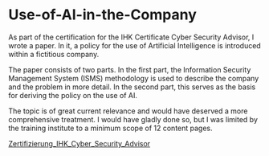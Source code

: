 # Use-of-AI-in-the-Company
As part of the certification for the IHK Certificate Cyber Security Advisor, I wrote a paper. In it, a policy for the use of Artificial Intelligence is introduced within a fictitious company.

The paper consists of two parts. In the first part, the Information Security Management System (ISMS) methodology is used to describe the company and the problem in more detail. In the second part, this serves as the basis for deriving the policy on the use of AI.

The topic is of great current relevance and would have deserved a more comprehensive treatment. I would have gladly done so, but I was limited by the training institute to a minimum scope of 12 content pages.

[Zertifizierung_IHK_Cyber_Security_Advisor](Zertifizierung_IHK_Cyber_Security_Advisor.pdf)
